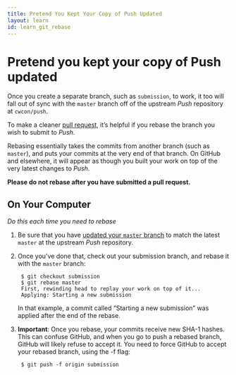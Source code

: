```yaml
---
title: Pretend You Kept Your Copy of Push Updated
layout: learn
id: learn_git_rebase
---
```


# Pretend you kept your copy of Push updated

Once you create a separate branch, such as `submission`, to work, it too will fall out of sync
with the `master` branch off of the upstream *Push* repository at `cwcon/push`.

To make a cleaner [pull request](/learn/pull-requests.html), it’s helpful if you rebase the branch
you wish to submit to *Push*.

Rebasing essentially takes the commits from another branch (such as `master`), and puts your commits
at the very end of that branch. On GitHub and elsewhere, it will appear as though you built your
work on top of the very latest changes to *Push*.

**Please do not rebase after you have submitted a pull request.**

## On Your Computer
*Do this each time you need to rebase*

1. Be sure that you have [updated your `master` branch](/learn/stay-updated.html) to match the
   latest `master` at the upstream *Push* repository.

2. Once you’ve done that, check out your submission branch, and rebase it with the `master` branch:

        $ git checkout submission
        $ git rebase master
        First, rewinding head to replay your work on top of it...
        Applying: Starting a new submission

   In that example, a commit called “Starting a new submission” was applied after the end of the
   rebase.

3. **Important**: Once you rebase, your commits receive new SHA-1 hashes. This can confuse GitHub,
   and when you go to push a rebased branch, GitHub will likely refuse to accept it. You need to
   force GitHub to accept your rebased branch, using the -f flag:

        $ git push -f origin submission
